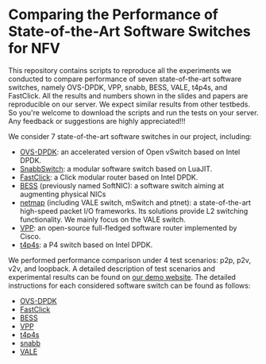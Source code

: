 # Comparing the Performance of State-of-the-Art Software Switches for NFV
This repository contains scripts to reproduce all the experiments we conducted to compare performance of seven state-of-the-art software switches, namely OVS-DPDK, VPP, snabb, BESS, VALE, t4p4s, and FastClick. All the results and numbers shown in the slides and papers are reproducible on our server. We expect similar results from other testbeds. So you're welcome to download the scripts and run the tests on your server. Any feedback or suggestions are highly appreciated!!! 

We consider 7 state-of-the-art software switches in our project, including:
* [OVS-DPDK](http://docs.openvswitch.org/en/latest/intro/install/dpdk/): an accelerated version of Open vSwitch based on Intel DPDK.
* [SnabbSwitch](https://github.com/snabbco/snabb): a modular software switch based on LuaJIT.
* [FastClick](https://github.com/tbarbette/fastclick): a Click modular router based on Intel DPDK.
* [BESS](https://github.com/NetSys/bess) (previously named SoftNIC): a software switch aiming at augmenting physical NICs
* [netmap](https://github.com/luigirizzo/netmap) (including VALE switch, mSwitch and ptnet): a state-of-the-art high-speed packet I/O frameworks. Its solutions provide L2 switching functionality. We mainly focus on the VALE switch.
* [VPP](https://github.com/FDio/vpp): an open-source full-fledged software router implemented by Cisco.
* [t4p4s](https://github.com/P4ELTE/t4p4s): a P4 switch based on Intel DPDK.

We performed performance comparison under 4 test scenarios: p2p, p2v, v2v, and loopback. A detailed description of test scenarios and experimental results can be found on [our demo website](https://ztz1989.github.io/software-switches.github.io/examples/dashboard.html). The detailed instructions for each considered software switch can be found as follows:
* [OVS-DPDK](https://github.com/ztz1989/software-switches/tree/artifacts/ovs-dpdk)
* [FastClick](https://github.com/ztz1989/software-switches/tree/artifacts/fastclick)
* [BESS](https://github.com/ztz1989/software-switches/tree/artifacts/bess)
* [VPP](https://github.com/ztz1989/software-switches/tree/artifacts/vpp)
* [t4p4s](https://github.com/ztz1989/software-switches/tree/artifacts/t4p4s)
* [snabb](https://github.com/ztz1989/software-switches/tree/artifacts/snabb)
* [VALE](https://github.com/ztz1989/software-switches/tree/artifacts/netmap)

